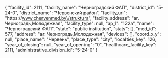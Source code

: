 {
    "facility_id": 2111,
    "facility_name": "Черноградский ФАП",
    "district_id": "5-24-0",
    "district_name": "Червенский район",
    "facility_url": "https:\/\/www.chervenmed.by\/struktura",
    "facility_address": "аг. Черноградь,Молодежная",
    "facility_type": null,
    "ap_1": "122а",
    "name": "Черноградский ФАП",
    "state": "public institution",
    "stats": [],
    "med_id": 577,
    "address": "аг. Черноградь,Молодежная",
    "devices": [],
    "coord_x_y": null,
    "place_name": "Червень",
    "place_type": "city",
    "localties_key": 126,
    "year_of_closing": null,
    "year_of_opening": "0",
    "healthcare_facility_key": 2111,
    "administrative_division_id": "5-24-0"
}